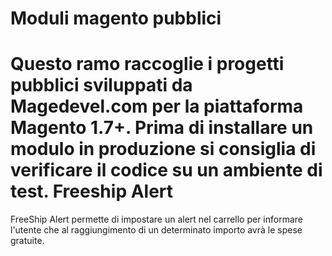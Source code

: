 Moduli magento pubblici
=======
Questo ramo raccoglie i progetti pubblici sviluppati da Magedevel.com per la piattaforma Magento 1.7+.  Prima di installare un modulo in produzione si consiglia di verificare il codice su un ambiente di test. 
Freeship Alert
======
FreeShip Alert permette di impostare un alert nel carrello per informare l'utente che al raggiungimento di un determinato importo avrà le spese gratuite. 

